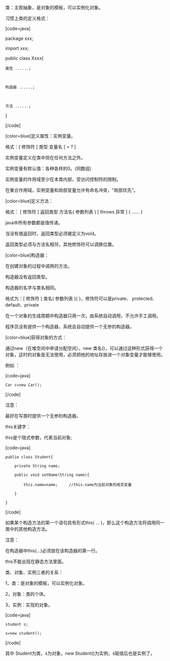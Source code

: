 类：主观抽象，是对象的模板，可以实例化对象。
习惯上类的定义格式：
[code=java]
package xxx;		
import xxx;		
public class Xxxx{
	属性 ......;

	构造器 ......;

	方法 ......;
}
[/code]
[color=blue]定义属性：实例变量。
格式：[ 修饰符 ]  类型 变量名  [ = ? ]
实例变量定义在类中但在任何方法之外。
实例变量有默认值：各种各样的0。(同数组)
实例变量的作用域至少在本类内部，受访问控制符的限制。
在重合作用域，实例变量和局部变量允许有命名冲突，“局部优先”。
[color=blue]定义方法：
格式： [ 修饰符 ]  返回类型 方法名( 参数列表 ) [ throws  异常 ] { ...... } 
java中所有参数都是值传递。
当没有值返回时，返回类型必须被定义为void。 
返回类型必须与方法名相邻，其他修饰符可以调换位置。
[color=blue]构造器：
在创建对象的过程中调用的方法。
构造器没有返回类型。
构造器的名字与类名相同。
格式为：[ 修饰符 ]  类名( 参数列表 ){  }，修饰符可以是private、 protected、 default、private
在一个对象的生成周期中构造器只用一次，由系统自动调用，不允许手工调用。
程序员没有提供一个构造器，系统会自动提供一个无参的构造器。
[color=blue]获得对象的方式：
通过new（在堆空间中申请分配空间），new 类名()，可以通过这种形式获得一个对象，这时的对象是无法使用，必须把他的地址存放进一个对象变量才能够使用。
例如 ：
[code=java]
	Car c=new Car();
[/code]	
注意：
最好在写类时提供一个无参的构造器。
this关键字：
this是个隐式参数，代表当前对象;
[code=java]
	publie class Student{
		private String name;
		public void setName(String name){
			this.name=name;		//this.name为当前对象的成员变量
		}
	}
[/code]
如果某个构造方法的第一个语句具有形式this( ... )，那么这个构造方法将调用同一类中的其他构造方法。
注意：
在构造器中this(...)必须放在该构造器的第一行。
this不能出现在静态方法里面。
类、对象、实例三者的关系：
1，类：是对象的模板，可以实例化对象。
2，对象：类的个体。
3，实例：实现的对象。
[code=java]
	student s;	
	s=new student();
[/code]
其中 Student为类，s为对象，new Student()为实例，s赋值后也是实例了。